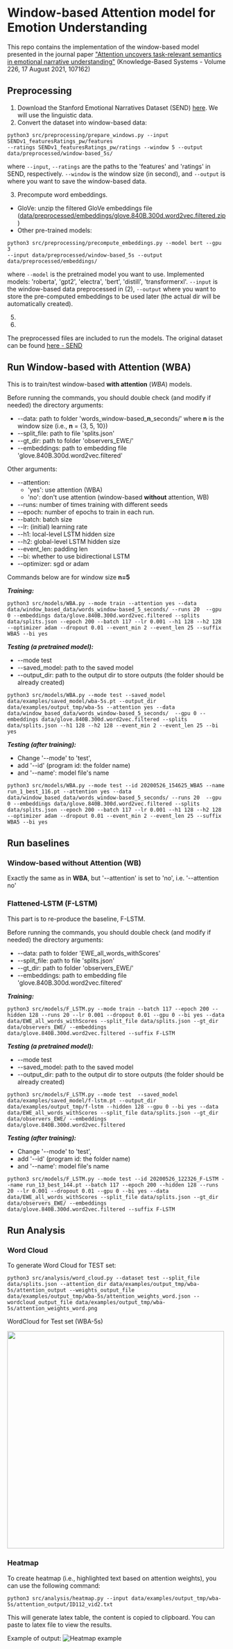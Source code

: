 # Window-based Attention model for Emotion Understanding

This repo contains the implementation of the window-based model presented in the journal paper ["Attention uncovers task-relevant semantics in emotional narrative understanding"](https://www.sciencedirect.com/science/article/abs/pii/S0950705121004251) (Knowledge-Based Systems - Volume 226, 17 August 2021, 107162)

## Preprocessing 
1. Download the Stanford Emotional Narratives Dataset (SEND) [here](https://github.com/StanfordSocialNeuroscienceLab/SEND). We will use the linguistic data. 
2. Convert the dataset into window-based data:
```
python3 src/preprocessing/prepare_windows.py --input SENDv1_featuresRatings_pw/features 
--ratings SENDv1_featuresRatings_pw/ratings --window 5 --output data/preprocessed/window-based_5s/ 
```
where ```--input```, ```--ratings``` are the paths to the 'features' and 'ratings' in SEND, respectively. ```--window``` is the window size (in second), and ```--output``` is where you want to save the window-based data. 

3. Precompute word embeddings. 
* GloVe: unzip the filtered GloVe embeddings file ([data/preprocessed/embeddings/glove.840B.300d.word2vec.filtered.zip](https://github.com/jsonnguyen/WBA4Emo/blob/master/data/preprocessed/embeddings/glove.840B.300d.word2vec.filtered.zip))
* Other pre-trained models: 
```
python3 src/preprocessing/precompute_embeddings.py --model bert --gpu 3 
--input data/preprocessed/window-based_5s --output data/preprocessed/embeddings/
```
where ```--model``` is the pretrained model you want to use. Implemented models: 'roberta', 'gpt2', 'electra', 'bert', 'distill', 'transformerxl'. ```--input``` is the window-based data preprocessed in (2), ```--output``` where you want to store the pre-computed embeddings to be used later (the actual dir will be automatically created). 

5. 
6. 

The preprocessed files are included to run the models. The original dataset can be found [here - SEND](https://github.com/StanfordSocialNeuroscienceLab/SEND)

## Run Window-based with Attention (WBA)
This is to train/test window-based **with attention** (*WBA*) models. 

Before running the commands, you should double check (and modify if needed) the directory arguments:
* --data: path to folder 'words_window-based_**n**\_seconds/' where **n** is the window size (i.e., **n** = {3, 5, 10})
* --split_file: path to file 'splits.json'
* --gt_dir: path to folder 'observers_EWE/'
* --embeddings: path to embedding file 'glove.840B.300d.word2vec.filtered'

Other arguments: 
* --attention: 
  * 'yes': use attention (WBA)
  * 'no': don't use attention (window-based **without** attention, WB) 
* --runs: number of times training with different seeds 
* --epoch: number of epochs to train in each run. 
* --batch: batch size 
* --lr: (initial) learning rate
* --h1: local-level LSTM hidden size 
* --h2: global-level LSTM hidden size
* --event_len: padding len 
* --bi: whether to use bidirectional LSTM 
* --optimizer: sgd or adam 

Commands below are for window size **n=5**

***Training:*** 
```
python3 src/models/WBA.py --mode train --attention yes --data data/window_based_data/words_window-based_5_seconds/ --runs 20  --gpu 0 --embeddings data/glove.840B.300d.word2vec.filtered --splits data/splits.json --epoch 200 --batch 117 --lr 0.001 --h1 128 --h2 128 --optimizer adam --dropout 0.01 --event_min 2 --event_len 25 --suffix WBA5 --bi yes 
```

***Testing (a pretrained model):***
* --mode test
* --saved_model: path to the saved model 
* --output_dir: path to the output dir to store outputs (the folder should be already created)

```
python3 src/models/WBA.py --mode test --saved_model data/examples/saved_model/wba-5s.pt --output_dir data/examples/output_tmp/wba-5s --attention yes --data data/window_based_data/words_window-based_5_seconds/  --gpu 0 --embeddings data/glove.840B.300d.word2vec.filtered --splits data/splits.json --h1 128 --h2 128 --event_min 2 --event_len 25 --bi yes 
```


***Testing (after training):***
* Change '--mode' to 'test', 
* add '--id' (program id: the folder name) 
* and '--name': model file's name
```
python3 src/models/WBA.py --mode test --id 20200526_154625_WBA5 --name run_1_best_116.pt --attention yes --data data/window_based_data/words_window-based_5_seconds/ --runs 20  --gpu 0 --embeddings data/glove.840B.300d.word2vec.filtered --splits data/splits.json --epoch 200 --batch 117 --lr 0.001 --h1 128 --h2 128 --optimizer adam --dropout 0.01 --event_min 2 --event_len 25 --suffix WBA5 --bi yes 
```

## Run baselines 
### Window-based without Attention (WB)
Exactly the same as in **WBA**, but '--attention' is set to 'no', i.e. '--attention no'


### Flattened-LSTM (F-LSTM) 
This part is to re-produce the baseline, F-LSTM. 

Before running the commands, you should double check (and modify if needed) the directory arguments:
* --data: path to folder 'EWE_all_words_withScores'
* --split_file: path to file 'splits.json'
* --gt_dir: path to folder 'observers_EWE/'
* --embeddings: path to embedding file 'glove.840B.300d.word2vec.filtered'

***Training:***
```
python3 src/models/F_LSTM.py --mode train --batch 117 --epoch 200 --hidden 128 --runs 20 --lr 0.001 --dropout 0.01 --gpu 0 --bi yes --data data/EWE_all_words_withScores --split_file data/splits.json --gt_dir data/observers_EWE/ --embeddings data/glove.840B.300d.word2vec.filtered --suffix F-LSTM
```

***Testing (a pretrained model):***
* --mode test 
* --saved_model: path to the saved model 
* --output_dir: path to the output dir to store outputs (the folder should be already created)
```
python3 src/models/F_LSTM.py --mode test  --saved_model data/examples/saved_model/f-lstm.pt --output_dir data/examples/output_tmp/f-lstm --hidden 128 --gpu 0 --bi yes --data data/EWE_all_words_withScores --split_file data/splits.json --gt_dir data/observers_EWE/ --embeddings data/glove.840B.300d.word2vec.filtered 
```

***Testing (after training):***
* Change '--mode' to 'test', 
* add '--id' (program id: the folder name) 
* and '--name': model file's name
```
python3 src/models/F_LSTM.py --mode test --id 20200526_122326_F-LSTM --name run_13_best_144.pt --batch 117 --epoch 200 --hidden 128 --runs 20 --lr 0.001 --dropout 0.01 --gpu 0 --bi yes --data data/EWE_all_words_withScores --split_file data/splits.json --gt_dir data/observers_EWE/ --embeddings data/glove.840B.300d.word2vec.filtered --suffix F-LSTM 
```

## Run Analysis
### Word Cloud 

To generate Word Cloud for TEST set: 
```
python3 src/analysis/word_cloud.py --dataset test --split_file data/splits.json --attention_dir data/examples/output_tmp/wba-5s/attention_output --weights_output_file data/examples/output_tmp/wba-5s/attention_weights_word.json --wordcloud_output_file data/examples/output_tmp/wba-5s/attention_weights_word.png  
```
WordCloud for Test set (WBA-5s) 

<img src="./images/wordcloud_wba5_all.png" width="500" align='center'>

### Heatmap 
To create heatmap (i.e., highlighted text based on attention weights), you can use the following command: 

```
python3 src/analysis/heatmap.py --input data/examples/output_tmp/wba-5s/attention_output/ID112_vid2.txt
```

This will generate latex table, the content is copied to clipboard. You can paste to latex file to view the results. 

Example of output: 
![Heatmap example](./images/heatmap.png)
